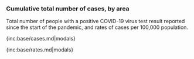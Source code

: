 ### Cumulative total number of cases, by area 

Total number of people with a positive COVID-19 virus test result reported since the start of the pandemic, and rates of cases per 100,000 population.

{inc:base/cases.md|modals}

{inc:base/rates.md|modals}
